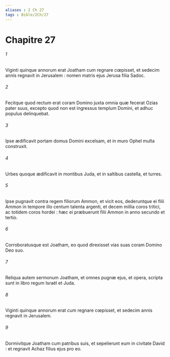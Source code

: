 ```yaml
---
aliases : 2 Ch 27
tags : Bible/2Ch/27
---
```


# Chapitre 27

###### 1
Viginti quinque annorum erat Joatham cum regnare cœpisset, et sedecim annis regnavit in Jerusalem : nomen matris ejus Jerusa filia Sadoc.
###### 2
Fecitque quod rectum erat coram Domino juxta omnia quæ fecerat Ozias pater suus, excepto quod non est ingressus templum Domini, et adhuc populus delinquebat.
###### 3
Ipse ædificavit portam domus Domini excelsam, et in muro Ophel multa construxit.
###### 4
Urbes quoque ædificavit in montibus Juda, et in saltibus castella, et turres.
###### 5
Ipse pugnavit contra regem filiorum Ammon, et vicit eos, dederuntque ei filii Ammon in tempore illo centum talenta argenti, et decem millia coros tritici, ac totidem coros hordei : hæc ei præbuerunt filii Ammon in anno secundo et tertio.
###### 6
Corroboratusque est Joatham, eo quod direxisset vias suas coram Domino Deo suo.
###### 7
Reliqua autem sermonum Joatham, et omnes pugnæ ejus, et opera, scripta sunt in libro regum Israël et Juda.
###### 8
Viginti quinque annorum erat cum regnare cœpisset, et sedecim annis regnavit in Jerusalem.
###### 9
Dormivitque Joatham cum patribus suis, et sepelierunt eum in civitate David : et regnavit Achaz filius ejus pro eo.
